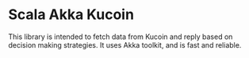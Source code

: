 # Scala Akka Kucoin
This library is intended to fetch data from Kucoin and reply based on decision making strategies. It uses Akka toolkit, and is fast and reliable.

